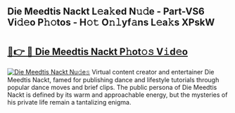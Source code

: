 ## Die Meedtis Nackt L𝚎a𝚔ed N𝚞𝚍e - Part-VS6 Vi𝚍𝚎o P𝚑𝚘tos - H𝚘𝚝 O𝚗𝚕yf𝚊ns L𝚎a𝚔s XPskW

# <h2><a href="http://kf48ln.oniu.top/?m=Die+Meedtis+Nackt">🔗👉 🔴 Die Meedtis Nackt P𝚑ot𝚘𝚜 V𝚒d𝚎o</a></h2>

[![Die Meedtis Nackt Nu𝚍e𝚜](https://i.imgur.com/0qMVB7G.gif)](http://kf48ln.oniu.top/?m=Die+Meedtis+Nackt)
Virtual content creator and entertainer Die Meedtis Nackt, famed for publishing dance and lifestyle tutorials through popular dance moves and brief clips. The public persona of Die Meedtis Nackt is defined by its warm and approachable energy, but the mysteries of his private life remain a tantalizing enigma.  

